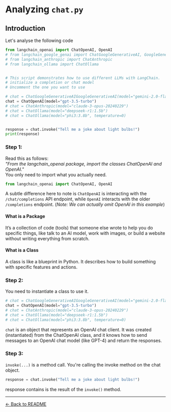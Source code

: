 # Analyzing `chat.py`
## Introduction
Let's analyse the following code
```python
from langchain_openai import ChatOpenAI, OpenAI
# from langchain_google_genai import ChatGoogleGenerativeAI, GoogleGenerativeAI
# from langchain_anthropic import ChatAnthropic
# from langchain_ollama import ChatOllama


# This script demonstrates how to use different LLMs with LangChain.
# initialize a completion or chat model
# Uncomment the one you want to use

# chat = ChatGoogleGenerativeAIGoogleGenerativeAI(model="gemini-2.0-flash")
chat = ChatOpenAI(model="gpt-3.5-turbo")
# chat = ChatAnthropic(model="claude-3-opus-20240229")
# chat = ChatOllama(model="deepseek-r1:1.5b")
# chat = ChatOllama(model="phi3:3.8b", temperature=0)


response = chat.invoke("Tell me a joke about light bulbs!")
print(response)
```

### Step 1:
Read this as follows: <br>
_"From the langchain_openai package, import the classes ChatOpenAI and OpenAI."_ <br>
You only need to import what you actually need.
```python
from langchain_openai import ChatOpenAI, OpenAI
```
A subtle difference here to note is `ChatOpenAI` is interacting with the `/chat/completions` API endpoint, while `OpenAI` interacts with the older `/completions` endpoint. (_Note: We can actually omit OpenAI in this example_)

#### What is a Package
It’s a collection of code (tools) that someone else wrote to help you do specific things, like talk to an AI model, work with images, or build a website without writing everything from scratch.

#### What is a Class
A class is like a blueprint in Python. It describes how to build something with specific features and actions.

### Step 2:
You need to instantiate a class to use it.
```python
# chat = ChatGoogleGenerativeAIGoogleGenerativeAI(model="gemini-2.0-flash")
chat = ChatOpenAI(model="gpt-3.5-turbo")
# chat = ChatAnthropic(model="claude-3-opus-20240229")
# chat = ChatOllama(model="deepseek-r1:1.5b")
# chat = ChatOllama(model="phi3:3.8b", temperature=0)
```
`chat` is an object that represents an OpenAI chat client.
It was created (instantiated) from the ChatOpenAI class, and it knows how to send messages to an OpenAI chat model (like GPT-4) and return the responses.

### Step 3:
`invoke(...)` is a method call. You're calling the invoke method on the chat object.
```python
response = chat.invoke("Tell me a joke about light bulbs!")
```
response contains is the result of the `invoke()` method.

---

[← Back to README](../README.md)

